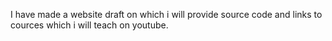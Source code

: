 I have made a website draft on which i will provide source code and links to cources which i will teach on youtube.
